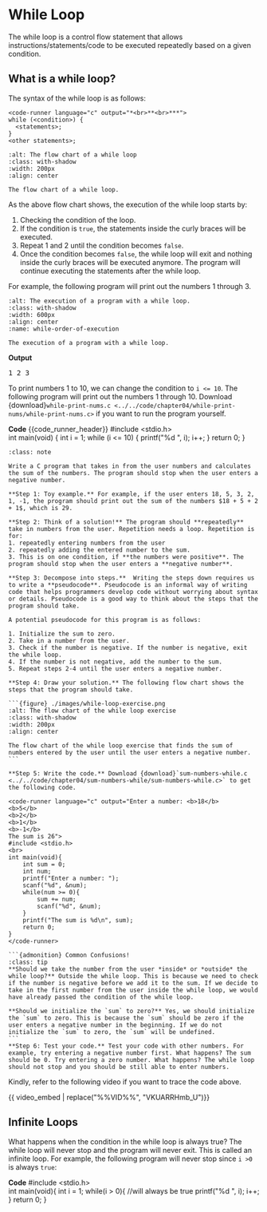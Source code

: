 # While Loop

The while loop is a control flow statement that allows instructions/statements/code to be executed repeatedly based on a given condition.

## What is a while loop?

The syntax of the while loop is as follows:

```{code-block} c
<code-runner language="c" output="*<br>**<br>***">
while (<condition>) {
  <statements>;
}
<other statements>;
```

```{figure} ./images/while-loop-flow-chart.png
:alt: The flow chart of a while loop
:class: with-shadow
:width: 200px
:align: center

The flow chart of a while loop.
```

As the above flow chart shows, the execution of the while loop starts by:

1. Checking the condition of the loop. 
2. If the condition is `true`, the statements inside the curly braces will be executed. 
3. Repeat 1 and 2 until the condition becomes `false`.
4. Once the condition becomes `false`, the while loop will exit and nothing inside the curly braces will be executed anymore. The program will continue executing the statements after the while loop.

For example, the following program will print out the numbers $1$ through $3$.

```{figure} ./images/while-order-of-execution.png
:alt: The execution of a program with a while loop.
:class: with-shadow
:width: 600px
:align: center
:name: while-order-of-execution

The execution of a program with a while loop.
```

**Output**
<pre>
1 2 3 
</pre>

To print numbers $1$ to $10$, we can change the condition to `i <= 10`. The following program will print out the numbers $1$ through $10$. Download {download}`while-print-nums.c <../../code/chapter04/while-print-nums/while-print-nums.c>` if you want to run the program yourself.

**Code**
{{code_runner_header}}
<code-runner language="c" output="1 2 3 4 5 6 7 8 9 10">
#include <stdio.h>
<br>
int main(void) {
  int i = 1;
  while (i <= 10) {
    printf("%d ", i);
    i++;
  }
  return 0;
}
</code-runner>


````{admonition} Exercise
:class: note

Write a C program that takes in from the user numbers and calculates the sum of the numbers. The program should stop when the user enters a negative number.

**Step 1: Toy example.** For example, if the user enters 18, 5, 3, 2, 1, -1, the program should print out the sum of the numbers $18 + 5 + 2 + 1$, which is 29.

**Step 2: Think of a solution!** The program should **repeatedly** take in numbers from the user. Repetition needs a loop. Repetition is for:
1. repeatedly entering numbers from the user
2. repeatedly adding the entered number to the sum. 
3. This is on one condition, if **the numbers were positive**. The program should stop when the user enters a **negative number**.

**Step 3: Decompose into steps.**  Writing the steps down requires us to write a **pseudocode**. Pseudocode is an informal way of writing code that helps programmers develop code without worrying about syntax or details. Pseudocode is a good way to think about the steps that the program should take.

A potential pseudocode for this program is as follows:

1. Initialize the sum to zero.
2. Take in a number from the user.
3. Check if the number is negative. If the number is negative, exit the while loop.
4. If the number is not negative, add the number to the sum.
5. Repeat steps 2-4 until the user enters a negative number.

**Step 4: Draw your solution.** The following flow chart shows the steps that the program should take.

```{figure} ./images/while-loop-exercise.png
:alt: The flow chart of the while loop exercise
:class: with-shadow
:width: 200px
:align: center  

The flow chart of the while loop exercise that finds the sum of numbers entered by the user until the user enters a negative number.     
```

**Step 5: Write the code.** Download {download}`sum-numbers-while.c <../../code/chapter04/sum-numbers-while/sum-numbers-while.c>` to get the following code.

<code-runner language="c" output="Enter a number: <b>18</b>
<b>5</b>
<b>2</b>
<b>1</b>
<b>-1</b>
The sum is 26">
#include <stdio.h>
<br>
int main(void){
    int sum = 0;
    int num;
    printf("Enter a number: ");
    scanf("%d", &num);
    while(num >= 0){
        sum += num;
        scanf("%d", &num);
    }
    printf("The sum is %d\n", sum);
    return 0;
}
</code-runner>

```{admonition} Common Confusions!
:class: tip
**Should we take the number from the user *inside* or *outside* the while loop?** Outside the while loop. This is because we need to check if the number is negative before we add it to the sum. If we decide to take in the first number from the user inside the while loop, we would have already passed the condition of the while loop.

**Should we initialize the `sum` to zero?** Yes, we should initialize the `sum` to zero. This is because the `sum` should be zero if the user enters a negative number in the beginning. If we do not initialize the `sum` to zero, the `sum` will be undefined. 
```
**Step 6: Test your code.** Test your code with other numbers. For example, try entering a negative number first. What happens? The sum should be 0. Try entering a zero number. What happens? The while loop should not stop and you should be still able to enter numbers. 
````

Kindly, refer to the following video if you want to trace the code above.

{{ video_embed | replace("%%VID%%", "VKUARRHmb_U")}}



## Infinite Loops

What happens when the condition in the while loop is always true? The while loop will never stop and the program will never exit. This is called an infinite loop. For example, the following program will never stop since `i >0` is always `true`:

**Code**
<code-runner language="c">
#include <stdio.h>
<br>
int main(void){
    int i = 1;
    while(i > 0){ //will always be true
        printf("%d ", i);
        i++;
    }
    return 0;
}
</code-runner>